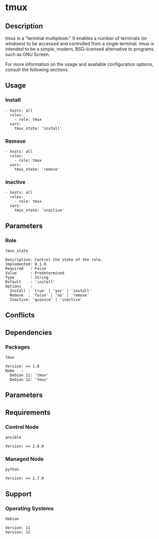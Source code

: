 # tmux

## Description

tmux is a "terminal multiplexer." It enables a number of terminals (or windows)
to be accessed and controlled from a single terminal. tmux is intended to be a
simple, modern, BSD-licensed alternative to programs such as GNU Screen.

For more information on the usage and available configuration options,
consult the following sections.

## Usage

### Install

```
- hosts: all
  roles:
    - role: tmux
  vars:
    tmux_state: 'install'
```

### Remove

```
- hosts: all
  roles:
    - role: tmux
  vars:
    tmux_state: 'remove'
```

### Inactive

```
- hosts: all
  roles:
    - role: tmux
  vars:
    tmux_state: 'inactive'
```

## Parameters

### Role

`tmux_state`

    Description: Control the state of the role.
    Implemented: 0.1.0
    Required   : False
    Value      : Predetermined
    Type       : String
    Default    : 'install'
    Options    :
      Install : 'true' | 'yes' | 'install'
      Remove  : 'false' | 'no' | 'remove'
      Inactive: 'quiesce' | 'inactive'

## Conflicts

## Dependencies

### Packages

`tmux`

    Version: >= 1.8
    Name   :
      Debian 11: 'tmux'
      Debian 12: 'tmux'

## Parameters

## Requirements

### Control Node

`ansible`

    Version: >= 2.8.0

### Managed Node

`python`

    Version: >= 2.7.0

## Support

### Operating Systems

`debian`

    Version: 11
    Version: 12
